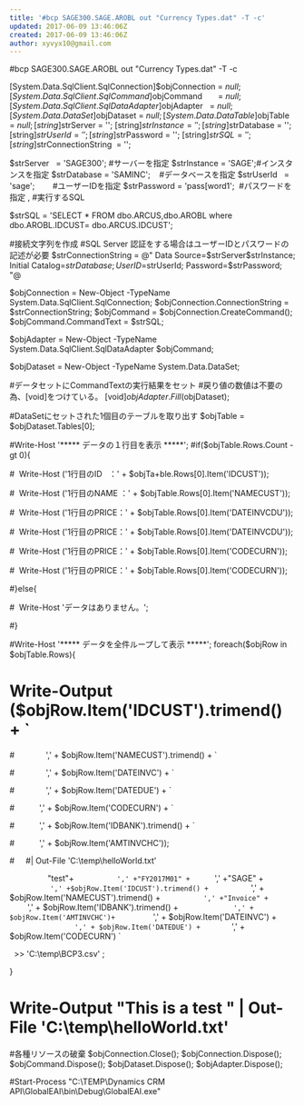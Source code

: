 ```yaml
---
title: '#bcp SAGE300.SAGE.AROBL out "Currency Types.dat" -T -c'
updated: 2017-06-09 13:46:06Z
created: 2017-06-09 13:46:06Z
author: xyvyx10@gmail.com
---
```


#bcp SAGE300.SAGE.AROBL out "Currency Types.dat" -T -c

[System.Data.SqlClient.SqlConnection]$objConnection = $null;
[System.Data.SqlClient.SqlCommand]$objCommand       = $null;
[System.Data.SqlClient.SqlDataAdapter]$objAdapter   = $null;
[System.Data.DataSet]$objDataset = $null;
[System.Data.DataTable]$objTable = $null;
[string]$strServer = '';
[string]$strInstance = '';
[string]$strDatabase = '';
[string]$strUserId   = '';
[string]$strPassword = '';
[string]$strSQL = '';
[string]$strConnectionString  = '';

$strServer   = 'SAGE300'; #サーバーを指定
$strInstance = 'SAGE';#インスタンスを指定
$strDatabase = 'SAMINC';    #データベースを指定
$strUserId   = 'sage';        #ユーザーIDを指定
$strPassword = 'pass[word1';  #パスワードを指定
,
#実行するSQL

$strSQL = 'SELECT * FROM dbo.ARCUS,dbo.AROBL where dbo.AROBL.IDCUST= dbo.ARCUS.IDCUST';

#接続文字列を作成
#SQL Server 認証をする場合はユーザーIDとパスワードの記述が必要
$strConnectionString = @"
Data Source=$strServer\$strInstance;
Initial Catalog=$strDatabase;
User ID=$strUserId;
Password=$strPassword;
"@

$objConnection = New-Object -TypeName System.Data.SqlClient.SqlConnection;
$objConnection.ConnectionString = $strConnectionString;
$objCommand = $objConnection.CreateCommand();
$objCommand.CommandText = $strSQL;

$objAdapter = New-Object -TypeName System.Data.SqlClient.SqlDataAdapter $objCommand;

$objDataset = New-Object -TypeName System.Data.DataSet;

#データセットにCommandTextの実行結果をセット
#戻り値の数値は不要の為、[void]をつけている。
[void]$objAdapter.Fill($objDataset);

#DataSetにセットされた1個目のテーブルを取り出す
$objTable = $objDataset.Tables[0];

#Write-Host '***** データの１行目を表示 *****';
#if($objTable.Rows.Count -gt 0){

#  Write-Host ('1行目のID   ：' + $objTa+ble.Rows[0].Item('IDCUST'));

#  Write-Host ('1行目のNAME ：' + $objTable.Rows[0].Item('NAMECUST'));

#  Write-Host ('1行目のPRICE：' + $objTable.Rows[0].Item('DATEINVCDU'));

#  Write-Host ('1行目のPRICE：' + $objTable.Rows[0].Item('DATEINVCDU'));

#  Write-Host ('1行目のPRICE：' + $objTable.Rows[0].Item('CODECURN'));

#  Write-Host ('1行目のPRICE：' + $objTable.Rows[0].Item('CODECURN'));

#}else{

#  Write-Host 'データはありません。';

#}

#Write-Host '***** データを全件ループして表示 *****';
foreach($objRow in $objTable.Rows){

# Write-Output   ($objRow.Item('IDCUST').trimend() + `

#              ',' + $objRow.Item('NAMECUST').trimend() + `

#              ',' + $objRow.Item('DATEINVC') + `

#              ',' + $objRow.Item('DATEDUE') + `

#           ',' + $objRow.Item('CODECURN') + `

#           ',' + $objRow.Item('IDBANK').trimend() + `

#           ',' + $objRow.Item('AMTINVCHC'));

#     #| Out-File 'C:\temp\helloWorld.txt'

                 "test"+ `
          ',' +"FY2017M01" + `
          ',' +"SAGE" + `
          ',' +$objRow.Item('IDCUST').trimend() + `
                  ',' + $objRow.Item('NAMECUST').trimend() + `
          ',' +"Invoice" + `
                 ',' + $objRow.Item('IDBANK').trimend() + `
             ',' + $objRow.Item('AMTINVCHC')+ `
                ',' + $objRow.Item('DATEINVC') + `
                ',' + $objRow.Item('DATEDUE') + `
             ',' + $objRow.Item('CODECURN') `

  >> 'C:\temp\BCP3.csv' ;

}

# Write-Output "This is a test " | Out-File 'C:\temp\helloWorld.txt'

#各種リソースの破棄
$objConnection.Close();
$objConnection.Dispose();
$objCommand.Dispose();
$objDataset.Dispose();
$objAdapter.Dispose();

#Start-Process "C:\TEMP\Dynamics CRM API\GlobalEAI\bin\Debug\GlobalEAI.exe"